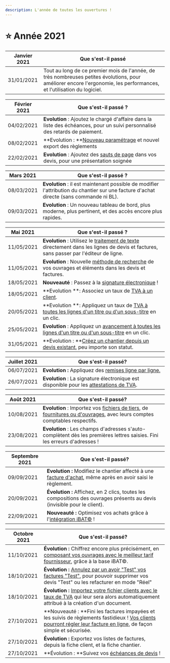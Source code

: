 ```yaml
---
description: L'année de toutes les ouvertures !
---
```


# ⭐ Année 2021

| Janvier 2021 | Que s'est-il passé                                                                                                                                                    |
| ------------ | --------------------------------------------------------------------------------------------------------------------------------------------------------------------- |
| 31/01/2021   | Tout au long de ce premier mois de l'année, de très nombreuses petites évolutions, pour améliorer encore l'ergonomie, les performances, et l'utilisation du logiciel. |

| Février 2021 | Que s'est-il passé ?                                                                                                                                                                                    |
| ------------ | ------------------------------------------------------------------------------------------------------------------------------------------------------------------------------------------------------- |
| 04/02/2021   | **Evolution** : Ajoutez le chargé d'affaire dans la liste des échéances, pour un suivi personnalisé des retards de paiement.                                                                            |
| 08/02/2021   | **Evolution : **[Nouveau paramétrage](../pour-aller-plus-loin/exports-comptables/parametrage-1/) et nouvel export des règlements                                                                        |
| 22/02/2021   | **Evolution** : Ajoutez des [sauts de page](../pour-aller-plus-loin/les-devis/les-indispensables-du-devis/saisir-les-lignes-du-devis/#methodes-de-saisie) dans vos devis, pour une présentation soignée |

| Mars 2021  | Que s'est-il passé ?                                                                                                                    |
| ---------- | --------------------------------------------------------------------------------------------------------------------------------------- |
| 08/03/2021 | **Evolution** : il est maintenant possible de modifier l'attribution du chantier sur une facture d'achat directe (sans commande ni BL). |
| 09/03/2021 | **Evolution** : Un nouveau tableau de bord, plus moderne, plus pertinent, et des accès encore plus rapides.                             |

| Mai 2021   | Que s'est-il passé ?                                                                                                                                                                                                                                        |
| ---------- | ----------------------------------------------------------------------------------------------------------------------------------------------------------------------------------------------------------------------------------------------------------- |
| 11/05/2021 | **Evolution** : Utilisez le [traitement de texte](../pour-aller-plus-loin/les-devis/les-indispensables-du-devis/saisir-les-lignes-du-devis/#mise-en-forme-des-lignes) directement dans les lignes de devis et factures, sans passer par l'éditeur de ligne. |
| 11/05/2021 | **Evolution** : Nouvelle [méthode de recherche](broken-reference) de vos ouvrages et éléments dans les devis et factures.                                                                                                                                   |
| 18/05/2021 | **Nouveauté** : Passez à la [signature électronique](../les-plus-du-logiciel/signature-electronique/) !                                                                                                                                                     |
| 18/05/2021 | **Evolution **: Associez un taux de [TVA à un client](../pour-aller-plus-loin/les-tiers/les-clients/tva.md).                                                                                                                                                |
| 20/05/2021 | **Evolution **: Appliquez un taux de [TVA à toutes les lignes d'un titre ou d'un sous-titre](../pour-aller-plus-loin/les-devis/les-indispensables-du-devis/tva-multiple.md) en un clic.                                                                     |
| 25/05/2021 | **Evolution** : Appliquez un [avancement à toutes les lignes d'un titre ou d'un sous-titre](../pour-aller-plus-loin/les-factures/situation-de-travaux.md#realiser-la-premiere-situation-de-travaux) en un clic.                                             |
| 31/05/2021 | **Evolution : **[Créez un chantier depuis un devis existant](../pour-aller-plus-loin/les-chantiers-1/creer-un-chantier.md#depuis-un-devis-deja-cree), peu importe son statut.                                                                               |

| Juillet 2021 | Que s'est-il passé?                                                                                                                                                                                  |
| ------------ | ---------------------------------------------------------------------------------------------------------------------------------------------------------------------------------------------------- |
| 06/07/2021   | **Evolution :** Appliquez des [remises ligne par ligne.](../pour-aller-plus-loin/les-devis/les-indispensables-du-devis/remise.md#remise-par-ligne)                                                   |
| 26/07/2021   | **Evolution** : La signature électronique est disponible pour les [attestations de TVA](../les-plus-du-logiciel/signature-electronique/envoyer-une-attestation-de-tva-en-signature-electronique.md). |

| Août 2021                | Que s'est-il passé?                                                                                                                                                                                                                                                                 |
| ------------------------ | ----------------------------------------------------------------------------------------------------------------------------------------------------------------------------------------------------------------------------------------------------------------------------------- |
| <p>10/08/2021</p><p></p> | **Evolution** : Importez vos [fichiers de tiers](../pour-aller-plus-loin/les-tiers/importer.md), de [fournitures ou d'ouvrages](../pour-aller-plus-loin/bibliotheque-de-chiffrage/importer/import-de-fichier-fournitures-ou-ouvrages.md), avec leurs comptes comptables respectifs. |
| 23/08/2021               | **Evolution** : Les champs d'adresses s'auto-complètent dès les premières lettres saisies. Fini les erreurs d'adresses !                                                                                                                                                            |

| Septembre 2021 | Que s'est-il passé?                                                                                                                                                      |
| -------------- | ------------------------------------------------------------------------------------------------------------------------------------------------------------------------ |
| 09/09/2021     | **Evolution :** Modifiez le chantier affecté à une [facture d'achat](../pour-aller-plus-loin/les-achats/les-factures-dachat.md), même après en avoir saisi le règlement. |
| 20/09/2021     | **Évolution :** Affichez, en 2 clics, toutes les compositions des ouvrages présents au devis (invisible pour le client).                                                 |
| 22/09/2021     | **Nouveauté :** Optimisez vos achats grâce à l'[intégration iBAT©](../pour-aller-plus-loin/les-achats/ibat-c-facilite-and-optimise-vos-achats/) !                        |

| Octobre 2021 | Que s'est-il passé?                                                                                                                                                                                                                                         |
| ------------ | ----------------------------------------------------------------------------------------------------------------------------------------------------------------------------------------------------------------------------------------------------------- |
| 11/10/2021   | **Évolution :** Chiffrez encore plus précisément, en [composant vos ouvrages avec le meilleur tarif fournisseur](../pour-aller-plus-loin/les-achats/ibat-c-facilite-and-optimise-vos-achats/chiffrer-precisement-grace-a-ibat-c.md), grâce à la base iBAT©. |
| 18/10/2021   | **Évolution :** [Annulez par un avoir "Test" vos factures "Test"](../aide-au-demarrage/tester-le-logiciel.md#devis-et-factures-de-test), pour pouvoir supprimer vos devis "Test" ou les refacturer en mode "Réel"                                           |
| 18/10/2021   | **Évolution :** [Importez votre fichier clients avec le taux de TVA](../pour-aller-plus-loin/les-tiers/importer.md) qui leur sera alors automatiquement attribué à la création d'un document.                                                               |
| 27/10/2021   | **Nouveauté : **Fini les factures impayées et les suivis de règlements fastidieux ! [Vos clients pourront régler leur facture en ligne](../les-plus-du-logiciel/payplug-c-reglements-clients-simplifies/), de façon simple et sécurisée.                    |
| 27/10/2021   | **Évolution :** Exportez vos listes de factures, depuis la fiche client, et la fiche chantier.                                                                                                                                                              |
| 27/10/2021   | **Évolution : **Suivez vos [échéances de devis](../pour-aller-plus-loin/les-devis/les-indispensables-du-devis/echeances-des-devis.md) !                                                                                                                     |

